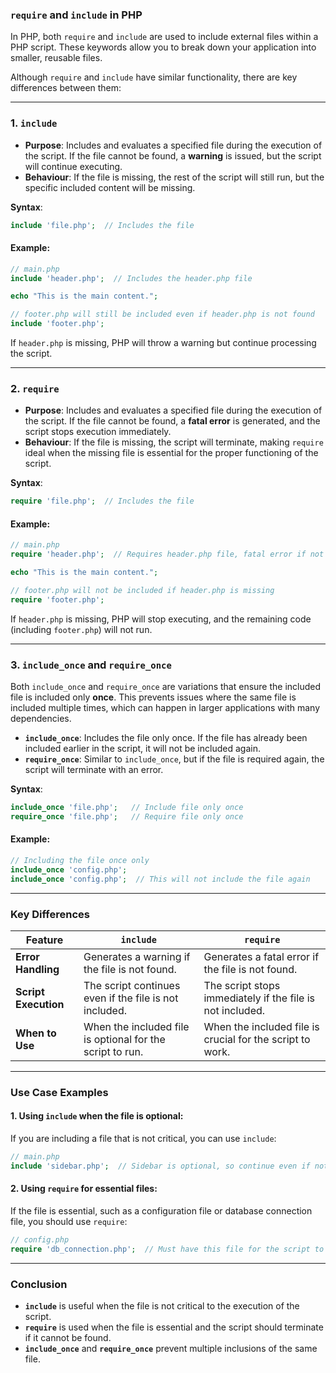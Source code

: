 ### `require` and `include` in PHP

In PHP, both `require` and `include` are used to include external files within a PHP script. These keywords allow you to break down your application into smaller, reusable files.

Although `require` and `include` have similar functionality, there are key differences between them:

---

### 1. **`include`**

- **Purpose**: Includes and evaluates a specified file during the execution of the script. If the file cannot be found, a **warning** is issued, but the script will continue executing.
- **Behaviour**: If the file is missing, the rest of the script will still run, but the specific included content will be missing.

**Syntax**:
```php
include 'file.php';  // Includes the file
```

#### Example:
```php
// main.php
include 'header.php';  // Includes the header.php file

echo "This is the main content.";

// footer.php will still be included even if header.php is not found
include 'footer.php';
```

If `header.php` is missing, PHP will throw a warning but continue processing the script.

---

### 2. **`require`**

- **Purpose**: Includes and evaluates a specified file during the execution of the script. If the file cannot be found, a **fatal error** is generated, and the script stops execution immediately.
- **Behaviour**: If the file is missing, the script will terminate, making `require` ideal when the missing file is essential for the proper functioning of the script.

**Syntax**:
```php
require 'file.php';  // Includes the file
```

#### Example:
```php
// main.php
require 'header.php';  // Requires header.php file, fatal error if not found

echo "This is the main content.";

// footer.php will not be included if header.php is missing
require 'footer.php';
```

If `header.php` is missing, PHP will stop executing, and the remaining code (including `footer.php`) will not run.

---

### 3. **`include_once` and `require_once`**

Both `include_once` and `require_once` are variations that ensure the included file is included only **once**. This prevents issues where the same file is included multiple times, which can happen in larger applications with many dependencies.

- **`include_once`**: Includes the file only once. If the file has already been included earlier in the script, it will not be included again.
- **`require_once`**: Similar to `include_once`, but if the file is required again, the script will terminate with an error.

**Syntax**:
```php
include_once 'file.php';   // Include file only once
require_once 'file.php';   // Require file only once
```

#### Example:
```php
// Including the file once only
include_once 'config.php';
include_once 'config.php';  // This will not include the file again
```

---

### Key Differences

| **Feature**         | **`include`**                | **`require`**                |
|---------------------|------------------------------|------------------------------|
| **Error Handling**   | Generates a warning if the file is not found. | Generates a fatal error if the file is not found. |
| **Script Execution** | The script continues even if the file is not included. | The script stops immediately if the file is not included. |
| **When to Use**      | When the included file is optional for the script to run. | When the included file is crucial for the script to work. |

---

### Use Case Examples

#### 1. Using `include` when the file is optional:
If you are including a file that is not critical, you can use `include`:
```php
// main.php
include 'sidebar.php';  // Sidebar is optional, so continue even if not found
```

#### 2. Using `require` for essential files:
If the file is essential, such as a configuration file or database connection file, you should use `require`:
```php
// config.php
require 'db_connection.php';  // Must have this file for the script to work
```

---

### Conclusion

- **`include`** is useful when the file is not critical to the execution of the script.
- **`require`** is used when the file is essential and the script should terminate if it cannot be found.
- **`include_once`** and **`require_once`** prevent multiple inclusions of the same file.